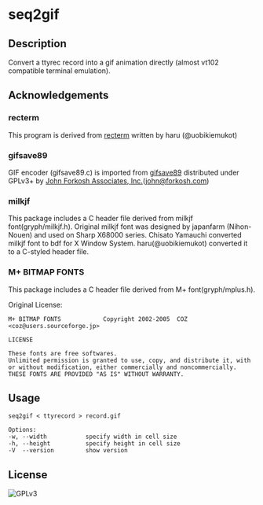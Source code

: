seq2gif
=======

Description
------------

Convert a ttyrec record into a gif animation directly
(almost vt102 compatible terminal emulation).


Acknowledgements
----------------

### recterm

This program is derived from [recterm](https://github.com/uobikiemukot/recterm)
written by haru <uobikiemukot at gmail dot com> (@uobikiemukot)

### gifsave89

GIF encoder (gifsave89.c) is imported from [gifsave89](http://www.forkosh.com/gifsave90.html)
distributed under GPLv3+ by [John Forkosh Associates, Inc.](http://www.forkosh.com)(john@forkosh.com)

### milkjf
This package includes a C header file derived from milkjf font(gryph/milkjf.h).
Original milkjf font was designed by japanfarm (Nihon-Nouen) and used on Sharp X68000 series.
Chisato Yamauchi converted milkjf font to bdf for X Window System.
haru(@uobikiemukot) converted it to a C-styled header file.

### M+ BITMAP FONTS
This package includes a C header file derived from M+ font(gryph/mplus.h).

Original License:

```
M+ BITMAP FONTS            Copyright 2002-2005  COZ <coz@users.sourceforge.jp>

LICENSE

These fonts are free softwares.
Unlimited permission is granted to use, copy, and distribute it, with
or without modification, either commercially and noncommercially.
THESE FONTS ARE PROVIDED "AS IS" WITHOUT WARRANTY.
```


Usage
-----

```
seq2gif < ttyrecord > record.gif

Options:
-w, --width           specify width in cell size
-h, --height          specify height in cell size
-V  --version         show version
```

License
-------

![GPLv3](https://raw.githubusercontent.com/saitoha/seq2gif/master/images/gplv3.png)

